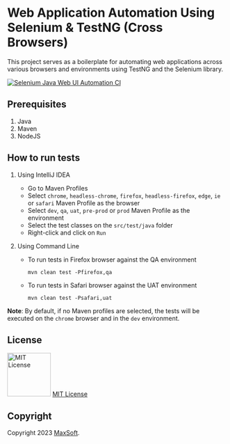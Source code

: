 # Web Application Automation Using Selenium & TestNG (Cross Browsers)

This project serves as a boilerplate for automating web applications across various browsers and environments using TestNG and the Selenium library.

[![Selenium Java Web UI Automation CI](https://github.com/osandadeshan/selenium-java-web-automation-demo/actions/workflows/selenium-java-ci.yml/badge.svg?branch=master)](https://github.com/osandadeshan/selenium-java-web-automation-demo/actions/workflows/selenium-java-ci.yml)

## Prerequisites
1. Java
2. Maven
3. NodeJS

## How to run tests
1. Using IntelliJ IDEA
    * Go to Maven Profiles
    * Select `chrome`, `headless-chrome`, `firefox`, `headless-firefox`, `edge`, `ie` or `safari` Maven Profile as the browser
    * Select `dev`, `qa`, `uat`, `pre-prod` or `prod` Maven Profile as the environment
    * Select the test classes on the `src/test/java` folder
    * Right-click and click on `Run`


2. Using Command Line
    * To run tests in Firefox browser against the QA environment

      `mvn clean test -Pfirefox,qa`
    * To run tests in Safari browser against the UAT environment

      `mvn clean test -Psafari,uat`

**Note**: By default, if no Maven profiles are selected, the tests will be executed on the `chrome` browser and in the `dev` environment.

## License
<img src="https://upload.wikimedia.org/wikipedia/commons/thumb/0/0b/License_icon-mit-2.svg/2000px-License_icon-mit-2.svg.png" alt="MIT License" width="100" height="100"/> [MIT License](https://opensource.org/licenses/MIT)

## Copyright
Copyright 2023 [MaxSoft](https://maxsoftlk.github.io/).
